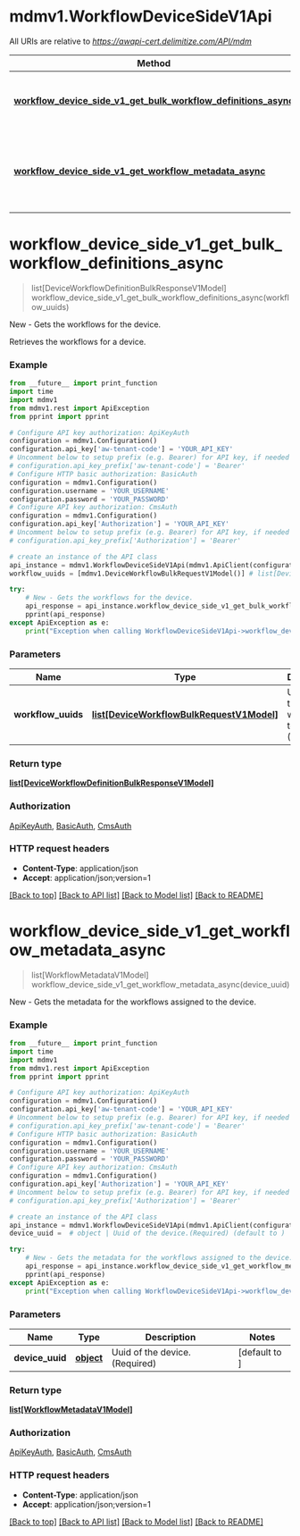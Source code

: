 # mdmv1.WorkflowDeviceSideV1Api

All URIs are relative to *https://awapi-cert.delimitize.com/API/mdm*

Method | HTTP request | Description
------------- | ------------- | -------------
[**workflow_device_side_v1_get_bulk_workflow_definitions_async**](WorkflowDeviceSideV1Api.md#workflow_device_side_v1_get_bulk_workflow_definitions_async) | **POST** /workflows/query | New - Gets the workflows for the device.
[**workflow_device_side_v1_get_workflow_metadata_async**](WorkflowDeviceSideV1Api.md#workflow_device_side_v1_get_workflow_metadata_async) | **GET** /workflows/metadata | New - Gets the metadata for the workflows assigned to the device.


# **workflow_device_side_v1_get_bulk_workflow_definitions_async**
> list[DeviceWorkflowDefinitionBulkResponseV1Model] workflow_device_side_v1_get_bulk_workflow_definitions_async(workflow_uuids)

New - Gets the workflows for the device.

Retrieves the workflows for a device.

### Example
```python
from __future__ import print_function
import time
import mdmv1
from mdmv1.rest import ApiException
from pprint import pprint

# Configure API key authorization: ApiKeyAuth
configuration = mdmv1.Configuration()
configuration.api_key['aw-tenant-code'] = 'YOUR_API_KEY'
# Uncomment below to setup prefix (e.g. Bearer) for API key, if needed
# configuration.api_key_prefix['aw-tenant-code'] = 'Bearer'
# Configure HTTP basic authorization: BasicAuth
configuration = mdmv1.Configuration()
configuration.username = 'YOUR_USERNAME'
configuration.password = 'YOUR_PASSWORD'
# Configure API key authorization: CmsAuth
configuration = mdmv1.Configuration()
configuration.api_key['Authorization'] = 'YOUR_API_KEY'
# Uncomment below to setup prefix (e.g. Bearer) for API key, if needed
# configuration.api_key_prefix['Authorization'] = 'Bearer'

# create an instance of the API class
api_instance = mdmv1.WorkflowDeviceSideV1Api(mdmv1.ApiClient(configuration))
workflow_uuids = [mdmv1.DeviceWorkflowBulkRequestV1Model()] # list[DeviceWorkflowBulkRequestV1Model] | Uuids of the workflows to retrieve.(Required)

try:
    # New - Gets the workflows for the device.
    api_response = api_instance.workflow_device_side_v1_get_bulk_workflow_definitions_async(workflow_uuids)
    pprint(api_response)
except ApiException as e:
    print("Exception when calling WorkflowDeviceSideV1Api->workflow_device_side_v1_get_bulk_workflow_definitions_async: %s\n" % e)
```

### Parameters

Name | Type | Description  | Notes
------------- | ------------- | ------------- | -------------
 **workflow_uuids** | [**list[DeviceWorkflowBulkRequestV1Model]**](DeviceWorkflowBulkRequestV1Model.md)| Uuids of the workflows to retrieve.(Required) | 

### Return type

[**list[DeviceWorkflowDefinitionBulkResponseV1Model]**](DeviceWorkflowDefinitionBulkResponseV1Model.md)

### Authorization

[ApiKeyAuth](../README.md#ApiKeyAuth), [BasicAuth](../README.md#BasicAuth), [CmsAuth](../README.md#CmsAuth)

### HTTP request headers

 - **Content-Type**: application/json
 - **Accept**: application/json;version=1

[[Back to top]](#) [[Back to API list]](../README.md#documentation-for-api-endpoints) [[Back to Model list]](../README.md#documentation-for-models) [[Back to README]](../README.md)

# **workflow_device_side_v1_get_workflow_metadata_async**
> list[WorkflowMetadataV1Model] workflow_device_side_v1_get_workflow_metadata_async(device_uuid)

New - Gets the metadata for the workflows assigned to the device.



### Example
```python
from __future__ import print_function
import time
import mdmv1
from mdmv1.rest import ApiException
from pprint import pprint

# Configure API key authorization: ApiKeyAuth
configuration = mdmv1.Configuration()
configuration.api_key['aw-tenant-code'] = 'YOUR_API_KEY'
# Uncomment below to setup prefix (e.g. Bearer) for API key, if needed
# configuration.api_key_prefix['aw-tenant-code'] = 'Bearer'
# Configure HTTP basic authorization: BasicAuth
configuration = mdmv1.Configuration()
configuration.username = 'YOUR_USERNAME'
configuration.password = 'YOUR_PASSWORD'
# Configure API key authorization: CmsAuth
configuration = mdmv1.Configuration()
configuration.api_key['Authorization'] = 'YOUR_API_KEY'
# Uncomment below to setup prefix (e.g. Bearer) for API key, if needed
# configuration.api_key_prefix['Authorization'] = 'Bearer'

# create an instance of the API class
api_instance = mdmv1.WorkflowDeviceSideV1Api(mdmv1.ApiClient(configuration))
device_uuid =  # object | Uuid of the device.(Required) (default to )

try:
    # New - Gets the metadata for the workflows assigned to the device.
    api_response = api_instance.workflow_device_side_v1_get_workflow_metadata_async(device_uuid)
    pprint(api_response)
except ApiException as e:
    print("Exception when calling WorkflowDeviceSideV1Api->workflow_device_side_v1_get_workflow_metadata_async: %s\n" % e)
```

### Parameters

Name | Type | Description  | Notes
------------- | ------------- | ------------- | -------------
 **device_uuid** | [**object**](.md)| Uuid of the device.(Required) | [default to ]

### Return type

[**list[WorkflowMetadataV1Model]**](WorkflowMetadataV1Model.md)

### Authorization

[ApiKeyAuth](../README.md#ApiKeyAuth), [BasicAuth](../README.md#BasicAuth), [CmsAuth](../README.md#CmsAuth)

### HTTP request headers

 - **Content-Type**: application/json
 - **Accept**: application/json;version=1

[[Back to top]](#) [[Back to API list]](../README.md#documentation-for-api-endpoints) [[Back to Model list]](../README.md#documentation-for-models) [[Back to README]](../README.md)

